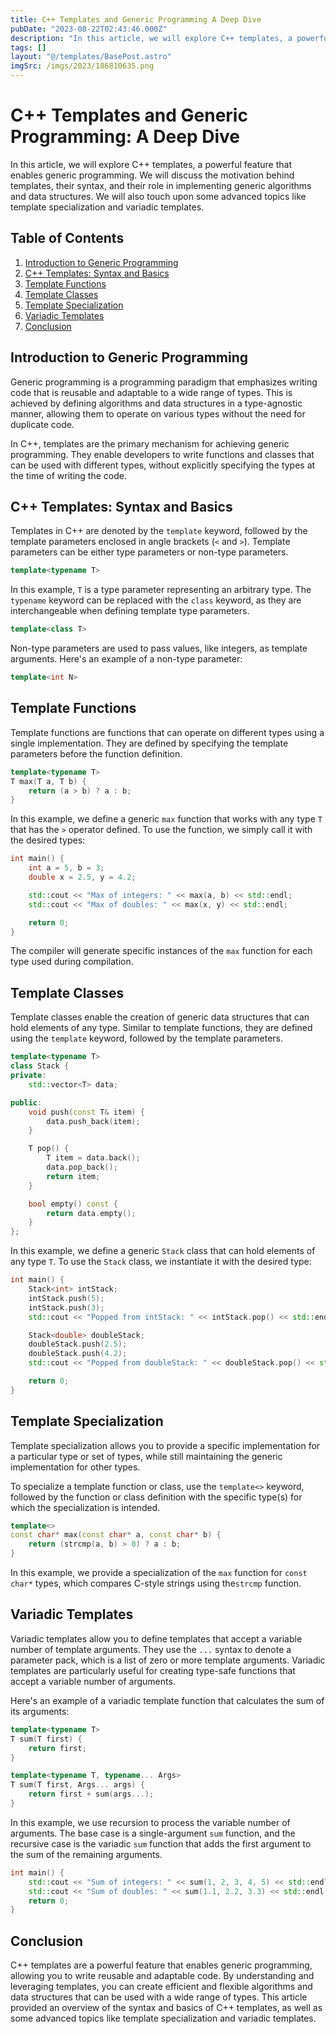 ```yaml
---
title: C++ Templates and Generic Programming A Deep Dive
pubDate: "2023-08-22T02:43:46.000Z"
description: "In this article, we will explore C++ templates, a powerful feature that enables generic programming"
tags: []
layout: "@/templates/BasePost.astro"
imgSrc: /imgs/2023/186810635.png
---
```

# C++ Templates and Generic Programming: A Deep Dive

In this article, we will explore C++ templates, a powerful feature that enables generic programming. We will discuss the motivation behind templates, their syntax, and their role in implementing generic algorithms and data structures. We will also touch upon some advanced topics like template specialization and variadic templates.

## Table of Contents

1. [Introduction to Generic Programming](#introduction-to-generic-programming)
2. [C++ Templates: Syntax and Basics](#c-templates-syntax-and-basics)
3. [Template Functions](#template-functions)
4. [Template Classes](#template-classes)
5. [Template Specialization](#template-specialization)
6. [Variadic Templates](#variadic-templates)
7. [Conclusion](#conclusion)

## Introduction to Generic Programming

Generic programming is a programming paradigm that emphasizes writing code that is reusable and adaptable to a wide range of types. This is achieved by defining algorithms and data structures in a type-agnostic manner, allowing them to operate on various types without the need for duplicate code.

In C++, templates are the primary mechanism for achieving generic programming. They enable developers to write functions and classes that can be used with different types, without explicitly specifying the types at the time of writing the code.

## C++ Templates: Syntax and Basics

Templates in C++ are denoted by the `template` keyword, followed by the template parameters enclosed in angle brackets (`<` and `>`). Template parameters can be either type parameters or non-type parameters.

```cpp
template<typename T>
```

In this example, `T` is a type parameter representing an arbitrary type. The `typename` keyword can be replaced with the `class` keyword, as they are interchangeable when defining template type parameters.

```cpp
template<class T>
```

Non-type parameters are used to pass values, like integers, as template arguments. Here's an example of a non-type parameter:

```cpp
template<int N>
```

## Template Functions

Template functions are functions that can operate on different types using a single implementation. They are defined by specifying the template parameters before the function definition.

```cpp
template<typename T>
T max(T a, T b) {
    return (a > b) ? a : b;
}
```

In this example, we define a generic `max` function that works with any type `T` that has the `>` operator defined. To use the function, we simply call it with the desired types:

```cpp
int main() {
    int a = 5, b = 3;
    double x = 2.5, y = 4.2;

    std::cout << "Max of integers: " << max(a, b) << std::endl;
    std::cout << "Max of doubles: " << max(x, y) << std::endl;

    return 0;
}
```

The compiler will generate specific instances of the `max` function for each type used during compilation.

## Template Classes

Template classes enable the creation of generic data structures that can hold elements of any type. Similar to template functions, they are defined using the `template` keyword, followed by the template parameters.

```cpp
template<typename T>
class Stack {
private:
    std::vector<T> data;

public:
    void push(const T& item) {
        data.push_back(item);
    }

    T pop() {
        T item = data.back();
        data.pop_back();
        return item;
    }

    bool empty() const {
        return data.empty();
    }
};
```

In this example, we define a generic `Stack` class that can hold elements of any type `T`. To use the `Stack` class, we instantiate it with the desired type:

```cpp
int main() {
    Stack<int> intStack;
    intStack.push(5);
    intStack.push(3);
    std::cout << "Popped from intStack: " << intStack.pop() << std::endl;

    Stack<double> doubleStack;
    doubleStack.push(2.5);
    doubleStack.push(4.2);
    std::cout << "Popped from doubleStack: " << doubleStack.pop() << std::endl;

    return 0;
}
```

## Template Specialization

Template specialization allows you to provide a specific implementation for a particular type or set of types, while still maintaining the generic implementation for other types.

To specialize a template function or class, use the `template<>` keyword, followed by the function or class definition with the specific type(s) for which the specialization is intended.

```cpp
template<>
const char* max(const char* a, const char* b) {
    return (strcmp(a, b) > 0) ? a : b;
}
```

In this example, we provide a specialization of the `max` function for `const char*` types, which compares C-style strings using the`strcmp` function.

## Variadic Templates

Variadic templates allow you to define templates that accept a variable number of template arguments. They use the `...` syntax to denote a parameter pack, which is a list of zero or more template arguments. Variadic templates are particularly useful for creating type-safe functions that accept a variable number of arguments.

Here's an example of a variadic template function that calculates the sum of its arguments:

```cpp
template<typename T>
T sum(T first) {
    return first;
}

template<typename T, typename... Args>
T sum(T first, Args... args) {
    return first + sum(args...);
}
```

In this example, we use recursion to process the variable number of arguments. The base case is a single-argument `sum` function, and the recursive case is the variadic `sum` function that adds the first argument to the sum of the remaining arguments.

```cpp
int main() {
    std::cout << "Sum of integers: " << sum(1, 2, 3, 4, 5) << std::endl;
    std::cout << "Sum of doubles: " << sum(1.1, 2.2, 3.3) << std::endl;
    return 0;
}
```

## Conclusion

C++ templates are a powerful feature that enables generic programming, allowing you to write reusable and adaptable code. By understanding and leveraging templates, you can create efficient and flexible algorithms and data structures that can be used with a wide range of types. This article provided an overview of the syntax and basics of C++ templates, as well as some advanced topics like template specialization and variadic templates.

